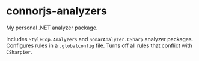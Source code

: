# connorjs-analyzers

My personal .NET analyzer package.

Includes `StyleCop.Analyzers` and `SonarAnalyzer.CSharp` analyzer packages.
Configures rules in a `.globalconfig` file.
Turns off all rules that conflict with `CSharpier`.
